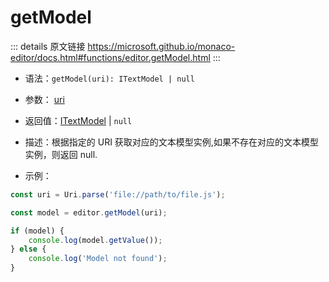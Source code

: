 # getModel

<backTop />
        
::: details 原文链接
https://microsoft.github.io/monaco-editor/docs.html#functions/editor.getModel.html
:::

- 语法：`getModel(uri): ITextModel | null`

- 参数： [uri](/api/Uri.md)

- 返回值：[ITextModel](/api/editor/ITextModel.md) | `null`

- 描述：根据指定的 URI 获取对应的文本模型实例,如果不存在对应的文本模型实例，则返回 null.

- 示例：

```js
const uri = Uri.parse('file://path/to/file.js');

const model = editor.getModel(uri);

if (model) {
    console.log(model.getValue());
} else {
    console.log('Model not found');
}

```